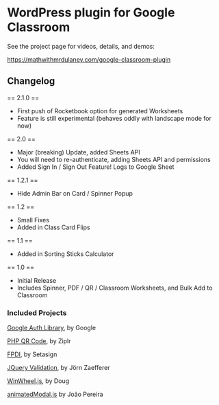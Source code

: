 # WordPress plugin for Google Classroom

See the project page for videos, details, and demos:

https://mathwithmrdulaney.com/google-classroom-plugin

## Changelog
== 2.1.0 ==
* First push of Rocketbook option for generated Worksheets
* Feature is still experimental (behaves oddly with landscape mode for now)

== 2.0 ==
* Major (breaking) Update, added Sheets API
* You will need to re-authenticate, adding Sheets API and permissions
* Added Sign In / Sign Out Feature! Logs to Google Sheet

== 1.2.1 ==
* Hide Admin Bar on Card / Spinner Popup

== 1.2 ==
* Small Fixes
* Added in Class Card Flips

== 1.1 ==
* Added in Sorting Sticks Calculator

== 1.0 ==
* Initial Release
* Includes Spinner, PDF / QR / Classroom Worksheets, and Bulk Add to Classroom

### Included Projects

[Google Auth Library](https://github.com/googleapis/google-auth-library-php), by Google

[PHP QR Code](https://github.com/ziplr/php-qr-code), by Ziplr

[FPDI](https://github.com/Setasign/FPDI), by Setasign

[JQuery Validation](https://github.com/jquery-validation/jquery-validWation/), by Jörn Zaefferer

[WinWheel.js](https://github.com/zarocknz/javascript-winwheel), by Doug

[animatedModal.js](https://github.com/joaopereirawd/animatedModal.js/) by João Pereira

